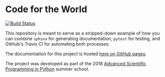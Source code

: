 # Code for the World

<!--Embedded status images: https://docs.travis-ci.com/user/status-images/-->
[![Build Status](https://travis-ci.com/jennirinker/code-for-the-world.svg?branch=master)](https://travis-ci.com/jennirinker/code-for-the-world)

This repository is meant to serve as a stripped-down example of how you can
combine ``sphinx`` for generating documentation, ``pytest`` for testing, and
GitHub's Travis CI for automating both processes.

The documentation for this project is hosted
[here on GitHub pages](https://jennirinker.github.io/code-for-the-world).

The project was developed as part of the 2018 
[Advanced Scientific Programming in Python](https://python.g-node.org/wiki/)
summer school.
